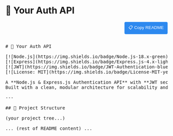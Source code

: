 # 🔐 Your Auth API

<!-- Copy Button HTML -->
<div style="display:flex; justify-content:flex-end; margin-bottom:10px;">
  <button onclick="copyReadme()" style="padding:8px 12px; background:#2d89ef; color:white; border:none; border-radius:4px; cursor:pointer;">
    📋 Copy README
  </button>
</div>

<script>
function copyReadme() {
  const text = document.getElementById('readme-content').innerText;
  navigator.clipboard.writeText(text).then(() => {
    alert('README copied to clipboard!');
  });
}
</script>

<pre id="readme-content">

# 🔐 Your Auth API

[![Node.js](https://img.shields.io/badge/Node.js-18.x-green)]()
[![Express](https://img.shields.io/badge/Express.js-4.x-lightgrey)]()
[![JWT](https://img.shields.io/badge/JWT-Authentication-blue)]()
[![License: MIT](https://img.shields.io/badge/License-MIT-yellow.svg)]()

A **Node.js & Express.js Authentication API** with **JWT security**, **role-based access control**, and **Google OAuth** support.  
Built with a clean, modular architecture for scalability and ease of integration.

---

## 📂 Project Structure

(your project tree...)

... (rest of README content) ...

</pre>
